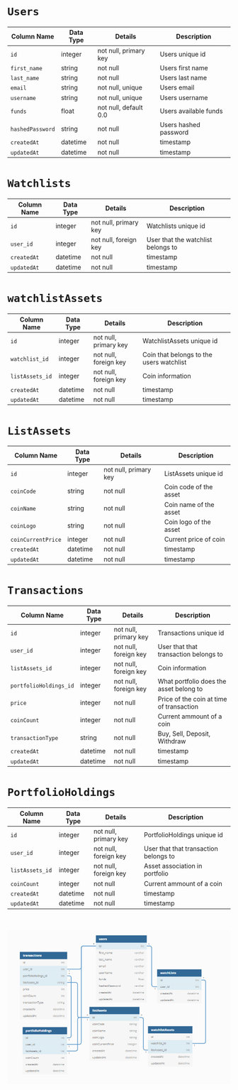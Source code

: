 # `Users`

| Column Name      | Data Type | Details               | Description           |
| ---------------- | --------- | --------------------- | --------------------- |
| `id`             | integer   | not null, primary key | Users unique id       |
| `first_name`     | string    | not null              | Users first name      |
| `last_name`      | string    | not null              | Users last name       |
| `email`          | string    | not null, unique      | Users email           |
| `username`       | string    | not null, unique      | Users username        |
| `funds`          | float     | not null, default 0.0 | Users available funds |
| `hashedPassword` | string    | not null              | Users hashed password |
| `createdAt`      | datetime  | not null              | timestamp             |
| `updatedAt`      | datetime  | not null              | timestamp             |

# `Watchlists`

| Column Name | Data Type | Details               | Description                        |
| ----------- | --------- | --------------------- | ---------------------------------- |
| `id`        | integer   | not null, primary key | Watchlists unique id               |
| `user_id`   | integer   | not null, foreign key | User that the watchlist belongs to |
| `createdAt` | datetime  | not null              | timestamp                          |
| `updatedAt` | datetime  | not null              | timestamp                          |

# `watchlistAssets`

| Column Name     | Data Type | Details               | Description                              |
| --------------- | --------- | --------------------- | ---------------------------------------- |
| `id`            | integer   | not null, primary key | WatchlistAssets unique id                |
| `watchlist_id`  | integer   | not null, foreign key | Coin that belongs to the users watchlist |
| `listAssets_id` | integer   | not null, foreign key | Coin information                         |
| `createdAt`     | datetime  | not null              | timestamp                                |
| `updatedAt`     | datetime  | not null              | timestamp                                |

# `ListAssets`

| Column Name        | Data Type | Details               | Description            |
| ------------------ | --------- | --------------------- | ---------------------- |
| `id`               | integer   | not null, primary key | ListAssets unique id   |
| `coinCode`         | string    | not null              | Coin code of the asset |
| `coinName`         | string    | not null              | Coin name of the asset |
| `coinLogo`         | string    | not null              | Coin logo of the asset |
| `coinCurrentPrice` | integer   | not null              | Current price of coin  |
| `createdAt`        | datetime  | not null              | timestamp              |
| `updatedAt`        | datetime  | not null              | timestamp              |

# `Transactions`

| Column Name            | Data Type | Details               | Description                              |
| ---------------------- | --------- | --------------------- | ---------------------------------------- |
| `id`                   | integer   | not null, primary key | Transactions unique id                   |
| `user_id`              | integer   | not null, foreign key | User that that transaction belongs to    |
| `listAssets_id`        | integer   | not null, foreign key | Coin information                         |
| `portfolioHoldings_id` | integer   | not null, foreign key | What portfolio does the asset belong to  |
| `price`                | integer   | not null              | Price of the coin at time of transaction |
| `coinCount`            | integer   | not null              | Current ammount of a coin                |
| `transactionType`      | string    | not null              | Buy, Sell, Deposit, Withdraw             |
| `createdAt`            | datetime  | not null              | timestamp                                |
| `updatedAt`            | datetime  | not null              | timestamp                                |

# `PortfolioHoldings`

| Column Name     | Data Type | Details               | Description                           |
| --------------- | --------- | --------------------- | ------------------------------------- |
| `id`            | integer   | not null, primary key | PortfolioHoldings unique id           |
| `user_id`       | integer   | not null, foreign key | User that that transaction belongs to |
| `listAssets_id` | integer   | not null, foreign key | Asset association in portfolio        |
| `coinCount`     | integer   | not null              | Current ammount of a coin             |
| `createdAt`     | datetime  | not null              | timestamp                             |
| `updatedAt`     | datetime  | not null              | timestamp                             |

<br></br>
<img src="frontend/public/images/db_schema.PNG" alt="Schema" width="" height="">
